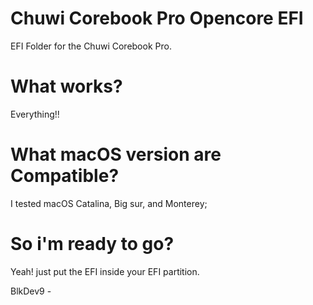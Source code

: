 # Chuwi Corebook Pro Opencore EFI

EFI Folder for the Chuwi Corebook Pro.


 
# What works?

Everything!!


 
# What macOS version are Compatible?

I tested macOS Catalina, Big sur, and Monterey;



 
# So i'm ready to go?

Yeah! just put the EFI inside your EFI partition.

 
BlkDev9 -
